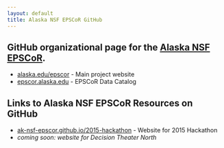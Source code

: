 ```yaml
---
layout: default
title: Alaska NSF EPSCoR GitHub
---
```


## GitHub organizational page for the [Alaska NSF EPSCoR](http://alaska.edu/epscor).  

* [alaska.edu/epscor](http://alaska.edu/epscor) - Main project website
* [epscor.alaska.edu](http://epscor.alaska.edu) - EPSCoR Data Catalog

## Links to Alaska NSF EPSCoR Resources on GitHub

* [ak-nsf-epscor.github.io/2015-hackathon](http://ak-nsf-epscor.github.io/2015-hackathon) - Website for 2015 Hackathon
* _coming soon: website for Decision Theater North_
